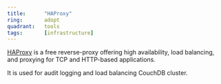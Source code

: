 ```yaml
---
title:      "HAProxy"
ring:       adopt
quadrant:   tools
tags:       [infrastructure]
---
```


[HAProxy](https://www.haproxy.org/) is a free reverse-proxy offering high availability, load balancing, and proxying for TCP and HTTP-based applications.

It is used for audit logging and load balancing CouchDB cluster.